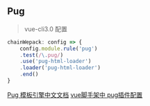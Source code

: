## Pug


> vue-cli3.0 配置
```js
chainWepack: config => {
    config.module.rule('pug')
    .test(/\.pug/)
    .use('pug-html-loader')
    .loader('pug-html-loader')
    .end()
}
```


[Pug 模板引擎中文文档](https://pugjs.bootcss.com/api/getting-started.html)
[vue脚手架中 pug插件配置](https://blog.csdn.net/diecuoxie4468/article/details/102360884)

